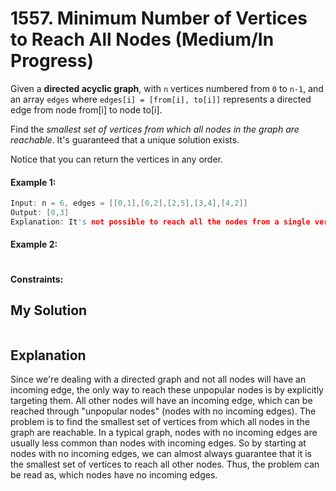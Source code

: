 # 1557. Minimum Number of Vertices to Reach All Nodes (Medium/In Progress)

Given a **directed acyclic graph**, with `n` vertices numbered from `0` to `n-1`, and an array `edges` where `edges[i] = [from[i], to[i]]` represents a directed edge from node from[i] to node to[i].

Find the *smallest set of vertices from which all nodes in the graph are reachable*. It's guaranteed that a unique solution exists.

Notice that you can return the vertices in any order.

#### Example 1:

```c++
Input: n = 6, edges = [[0,1],[0,2],[2,5],[3,4],[4,2]]
Output: [0,3]
Explanation: It's not possible to reach all the nodes from a single vertex. From 0 we can reach [0,1,2,5]. From 3 we can reach [3,4,2,5]. So we output [0,3].
```


#### Example 2:

```c++

```

#### Constraints:



## My Solution

```c++

```

## Explanation
Since we're dealing with a directed graph and not all nodes will have an incoming edge, the only way to reach these unpopular nodes is by explicitly targeting them. All other nodes will have an incoming edge, which can be reached through "unpopular nodes" (nodes with no incoming edges). The problem is to find the smallest set of vertices from which all nodes in the graph are reachable. In a typical graph, nodes with no incoming edges are usually less common than nodes with incoming edges. So by starting at nodes with no incoming edges, we can almost always guarantee that it is the smallest set of vertices to reach all other nodes. Thus, the problem can be read as, which nodes have no incoming edges.